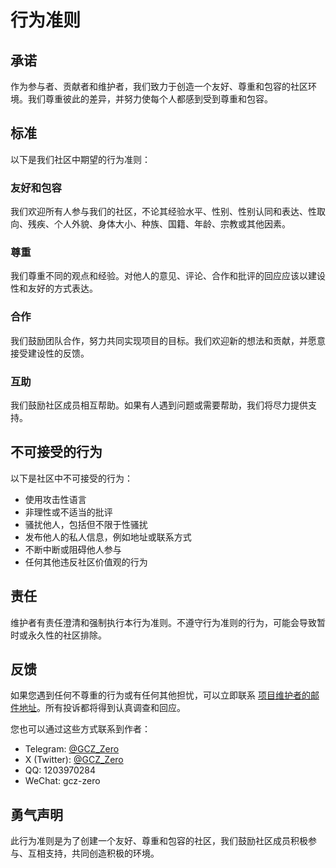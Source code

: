 # 行为准则

## 承诺

作为参与者、贡献者和维护者，我们致力于创造一个友好、尊重和包容的社区环境。我们尊重彼此的差异，并努力使每个人都感到受到尊重和包容。

## 标准

以下是我们社区中期望的行为准则：

### 友好和包容

我们欢迎所有人参与我们的社区，不论其经验水平、性别、性别认同和表达、性取向、残疾、个人外貌、身体大小、种族、国籍、年龄、宗教或其他因素。

### 尊重

我们尊重不同的观点和经验。对他人的意见、评论、合作和批评的回应应该以建设性和友好的方式表达。

### 合作

我们鼓励团队合作，努力共同实现项目的目标。我们欢迎新的想法和贡献，并愿意接受建设性的反馈。

### 互助

我们鼓励社区成员相互帮助。如果有人遇到问题或需要帮助，我们将尽力提供支持。

## 不可接受的行为

以下是社区中不可接受的行为：

- 使用攻击性语言
- 非理性或不适当的批评
- 骚扰他人，包括但不限于性骚扰
- 发布他人的私人信息，例如地址或联系方式
- 不断中断或阻碍他人参与
- 任何其他违反社区价值观的行为

## 责任

维护者有责任澄清和强制执行本行为准则。不遵守行为准则的行为，可能会导致暂时或永久性的社区排除。

## 反馈

如果您遇到任何不尊重的行为或有任何其他担忧，可以立即联系 [项目维护者的邮件地址](mailto:zero@naily.cc)。所有投诉都将得到认真调查和回应。

您也可以通过这些方式联系到作者：

- Telegram: [@GCZ_Zero](https://t.me/GCZ_Zero)
- X (Twitter): [@GCZ_Zero](https://x.com/GCZ_Zero)
- QQ: 1203970284
- WeChat: gcz-zero

## 勇气声明

此行为准则是为了创建一个友好、尊重和包容的社区，我们鼓励社区成员积极参与、互相支持，共同创造积极的环境。